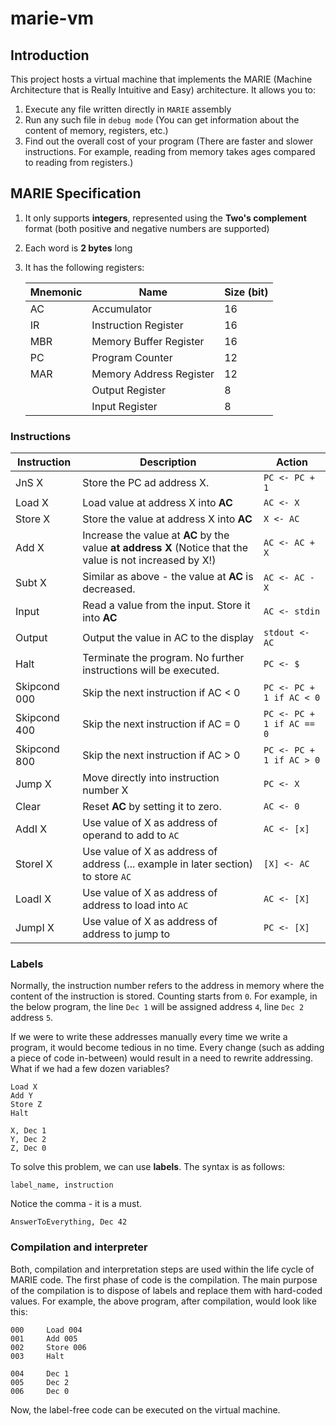 # marie-vm

## Introduction
This project hosts a virtual machine that implements the MARIE (Machine Architecture that is Really Intuitive and Easy)
architecture. It allows you to:

1. Execute any file written directly in `MARIE` assembly
2. Run any such file in `debug mode` (You can get information about the content of memory, registers, etc.)
3. Find out the overall cost of your program (There are faster and slower instructions. 
For example, reading from memory takes ages compared to reading from registers.)

## MARIE Specification

1. It only supports **integers**, represented using the **Two's complement** format
(both positive and negative numbers are supported)
2. Each word is **2 bytes** long
3. It has the following registers:

    | Mnemonic | Name         | Size (bit) |
    | ---      | ----         | ----       |
    |  AC      | Accumulator  | 16         |
    |  IR      | Instruction Register | 16 |
    | MBR      | Memory Buffer Register | 16 |
    | PC       | Program Counter | 12 |
    | MAR      | Memory Address Register | 12 |
    |          | Output Register        | 8 |
    |          | Input Register         | 8 |

### Instructions

|Instruction | Description | Action|
|   ---       | ---         | ---- |
|    JnS X       | Store the PC ad address X. |  `PC <- PC + 1`     |
|     Load X       | Load value at address X into **AC** |      `AC <- X ` |       |
| Store X       | Store the value at address X into **AC** | `X <- AC` |
| Add X     | Increase the value at **AC** by the value **at address X** (Notice that the value is not increased by X!) | `AC <- AC + X` |
| Subt X    | Similar as above - the value at **AC** is decreased.  | `AC <- AC - X` |
| Input     | Read a value from the input. Store it into **AC** | `AC <- stdin` |
| Output    | Output the value in AC to the display     | `stdout <- AC` |
| Halt      | Terminate the program. No further instructions will be executed. | `PC <- $` |
| Skipcond 000 | Skip the next instruction if AC < 0 |  `PC <- PC + 1 if AC < 0` |
| Skipcond 400 | Skip the next instruction if AC = 0 | `PC <- PC + 1 if AC == 0` |
| Skipcond 800 | Skip the next instruction if AC > 0 | `PC <- PC + 1 if AC > 0` |
| Jump X       | Move directly into instruction number X | `PC <- X` |
| Clear        | Reset **AC** by setting it to zero.     | `AC <- 0` |
| AddI X    | Use value of X as address of operand to add to `AC` | `AC <- [x]` |
| StoreI X  | Use value of X as address of address (... example in later section) to store `AC` | `[X] <- AC` |
| LoadI X   | Use value of X as address of address to load into `AC` | `AC <- [X]` |
| JumpI X   | Use value of X as address of address to jump to |      `PC <- [X]` |

### Labels
Normally, the instruction number refers to the address in memory where the content of the instruction is stored. 
Counting starts from `0`. For example, in the below program, the line `Dec 1` will be assigned address `4`, line `Dec 2`
address `5`.

If we were to write these addresses manually every time we write a program, it would become tedious in no time.
Every change (such as adding a piece of code in-between) would result in a need to rewrite addressing.
What if we had a few dozen variables?
```
Load X
Add Y
Store Z
Halt

X, Dec 1
Y, Dec 2
Z, Dec 0
```
To solve this problem, we can use **labels**. The syntax is as follows:

```
label_name, instruction
```
Notice the comma - it is a must.

```
AnswerToEverything, Dec 42
```

### Compilation and interpreter
Both, compilation and interpretation steps are used within the life cycle of MARIE code. The first phase of code is the
compilation. The main purpose of the compilation is to dispose of labels and replace them with hard-coded values.
For example, the above program, after compilation, would look like this:

```
000     Load 004
001     Add 005
002     Store 006
003     Halt

004     Dec 1
005     Dec 2
006     Dec 0
```

Now, the label-free code can be executed on the virtual machine.